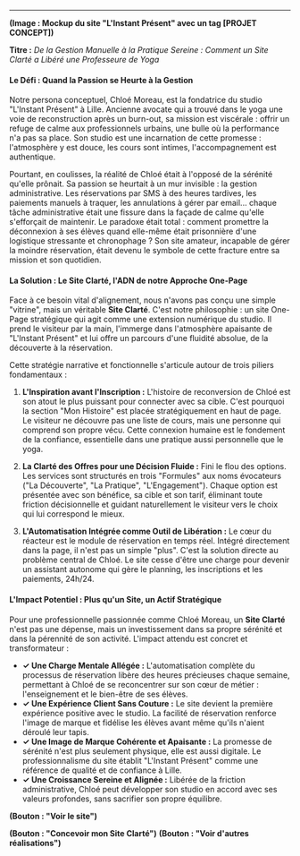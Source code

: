 
---

**(Image : Mockup du site "L'Instant Présent" avec un tag [PROJET CONCEPT])**

**Titre :** *De la Gestion Manuelle à la Pratique Sereine : Comment un Site Clarté a Libéré une Professeure de Yoga*

#### **Le Défi : Quand la Passion se Heurte à la Gestion**

Notre persona conceptuel, Chloé Moreau, est la fondatrice du studio "L'Instant Présent" à Lille. Ancienne avocate qui a trouvé dans le yoga une voie de reconstruction après un burn-out, sa mission est viscérale : offrir un refuge de calme aux professionnels urbains, une bulle où la performance n'a pas sa place. Son studio est une incarnation de cette promesse : l'atmosphère y est douce, les cours sont intimes, l'accompagnement est authentique.

Pourtant, en coulisses, la réalité de Chloé était à l'opposé de la sérénité qu'elle prônait. Sa passion se heurtait à un mur invisible : la gestion administrative. Les réservations par SMS à des heures tardives, les paiements manuels à traquer, les annulations à gérer par email... chaque tâche administrative était une fissure dans la façade de calme qu'elle s'efforçait de maintenir. Le paradoxe était total : comment promettre la déconnexion à ses élèves quand elle-même était prisonnière d'une logistique stressante et chronophage ? Son site amateur, incapable de gérer la moindre réservation, était devenu le symbole de cette fracture entre sa mission et son quotidien.

#### **La Solution : Le Site Clarté, l'ADN de notre Approche One-Page**

Face à ce besoin vital d'alignement, nous n'avons pas conçu une simple "vitrine", mais un véritable **Site Clarté**. C'est notre philosophie : un site One-Page stratégique qui agit comme une extension numérique du studio. Il prend le visiteur par la main, l'immerge dans l'atmosphère apaisante de "L'Instant Présent" et lui offre un parcours d'une fluidité absolue, de la découverte à la réservation.

Cette stratégie narrative et fonctionnelle s'articule autour de trois piliers fondamentaux :

1.  **L'Inspiration avant l'Inscription :** L'histoire de reconversion de Chloé est son atout le plus puissant pour connecter avec sa cible. C'est pourquoi la section "Mon Histoire" est placée stratégiquement en haut de page. Le visiteur ne découvre pas une liste de cours, mais une personne qui comprend son propre vécu. Cette connexion humaine est le fondement de la confiance, essentielle dans une pratique aussi personnelle que le yoga.

2.  **La Clarté des Offres pour une Décision Fluide :** Fini le flou des options. Les services sont structurés en trois "Formules" aux noms évocateurs ("La Découverte", "La Pratique", "L'Engagement"). Chaque option est présentée avec son bénéfice, sa cible et son tarif, éliminant toute friction décisionnelle et guidant naturellement le visiteur vers le choix qui lui correspond le mieux.

3.  **L'Automatisation Intégrée comme Outil de Libération :** Le cœur du réacteur est le module de réservation en temps réel. Intégré directement dans la page, il n'est pas un simple "plus". C'est la solution directe au problème central de Chloé. Le site cesse d'être une charge pour devenir un assistant autonome qui gère le planning, les inscriptions et les paiements, 24h/24.

#### **L'Impact Potentiel : Plus qu'un Site, un Actif Stratégique**

Pour une professionnelle passionnée comme Chloé Moreau, un **Site Clarté** n'est pas une dépense, mais un investissement dans sa propre sérénité et dans la pérennité de son activité. L'impact attendu est concret et transformateur :

*   **✓ Une Charge Mentale Allégée :** L'automatisation complète du processus de réservation libère des heures précieuses chaque semaine, permettant à Chloé de se reconcentrer sur son cœur de métier : l'enseignement et le bien-être de ses élèves.
*   **✓ Une Expérience Client Sans Couture :** Le site devient la première expérience positive avec le studio. La facilité de réservation renforce l'image de marque et fidélise les élèves avant même qu'ils n'aient déroulé leur tapis.
*   **✓ Une Image de Marque Cohérente et Apaisante :** La promesse de sérénité n'est plus seulement physique, elle est aussi digitale. Le professionnalisme du site établit "L'Instant Présent" comme une référence de qualité et de confiance à Lille.
*   **✓ Une Croissance Sereine et Alignée :** Libérée de la friction administrative, Chloé peut développer son studio en accord avec ses valeurs profondes, sans sacrifier son propre équilibre.

**(Bouton : "Voir le site")**

**(Bouton : "Concevoir mon Site Clarté")**
**(Bouton : "Voir d'autres réalisations")**
